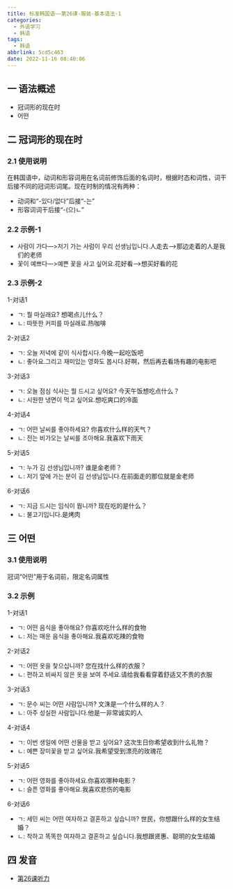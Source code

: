 ```yaml
---
title: 标准韩国语——第26课-服装-基本语法-1
categories:
  - 外语学习
  - 韩语
tags:
  - 韩语
abbrlink: 5cd5c463
date: 2022-11-16 08:40:06
---
```

## 一 语法概述

* 冠词形的现在时
* 어떤

<!--more-->

## 二  冠词形的现在时

### 2.1 使用说明

在韩国语中，动词和形容词用在名词前修饰后面的名词时，根据时态和词性，词干后接不同的冠词形词尾。现在时制的情况有两种：

* 动词和“-있다/없다”后接“-는”
* 形容词词干后接“-(으)ㄴ”

### 2.2 示例-1

* 사람이 가다—>저기 가는 사럼이 우리 선생님입니다.人走去—>那边走着的人是我们的老师
* 꽃이 예쁘다—>예쁜 꽃을 사고 싶어요.花好看—>想买好看的花

### 2.3 示例-2

1-对话1

* ㄱ: 뭘 마실래요? 想喝点儿什么？
* ㄴ: 따뜻한 커피를 마실래료.热咖啡

2-对话2

* ㄱ: 오늘 저녁에 같이 식사합시다.今晚一起吃饭吧
* ㄴ: 좋아요.그리고 재미있는 영화도 봅시다.好啊，然后再去看场有趣的电影吧

3-对话3

* ㄱ: 오늘 점심 식사는 뭘 드시고 싶어요? 今天午饭想吃点什么？
* ㄴ: 시원한 냉면이 먹고 싶어요.想吃爽口的冷面

4-对话4

* ㄱ: 어떤 날씨를 좋아하세요? 你喜欢什么样的天气？
* ㄴ: 전는 비가오는 날씨를 조아해요.我喜欢下雨天

5-对话5

* ㄱ: 누가 김 선생님입니까? 谁是金老师？
* ㄴ: 저기 앞에 가는 분이 김 선생님입니다.在前面走的那位就是金老师

6-对话6

* ㄱ: 지금 드시는 임식이 뭡니까? 现在吃的是什么？
* ㄴ: 불고기입니다.是烤肉

## 三 어떤

### 3.1 使用说明

冠词“어떤”用于名词前，限定名词属性

### 3.2 示例

1-对话1

* ㄱ: 어떤 음식을 좋아해요? 你喜欢吃什么样的食物
* ㄴ: 저는 매운 음식을 좋아해요.我喜欢吃辣的食物

2-对话2

* ㄱ: 어떤 옷을 찿으십니까? 您在找什么样的衣服？
* ㄴ: 편하고 비싸지 않은 옷을 보여 주세요.请给我看看穿着舒适又不贵的衣服

3-对话3

* ㄱ: 문수 씨는 어떤 사람입니까? 文洙是一个什么样的人？
* ㄴ: 아주 성실한 사람입니다.他是一非常诚实的人

4-对话4

* ㄱ: 이번 생일에 어떤 선물을 받고 싶어요? 这次生日你希望收到什么礼物？
* ㄴ: 예쁜 장미꽃을 받고 싶어요.我希望受到漂亮的玫瑰花

5-对话5

* ㄱ: 어떤 영화를 좋아하세요.你喜欢哪种电影？
* ㄴ: 슬픈 영화를 좋아해요.我喜欢悲伤的电影

6-对话6

* ㄱ: 세민 씨는 어떤 여자하고 결혼하고 싶습니까? 世民，你想跟什么样的女生结婚？
* ㄴ: 착하고 똑똑한 여자하고 결혼하고 싶습니다.我想跟贤惠、聪明的女生结婚

## 四 发音

* [第26课听力][1]



[1]:https://biz.cli.im/Pcview?name=https%3A%2F%2Fbiz.cli.im%2Ftest%2FMY485342%3Fcoding%3DHvGPVY%26qrurl%3Dhttp%253A%252F%252Fqr31.cn%252FHvGPVY%26gtype%3D2&time=1